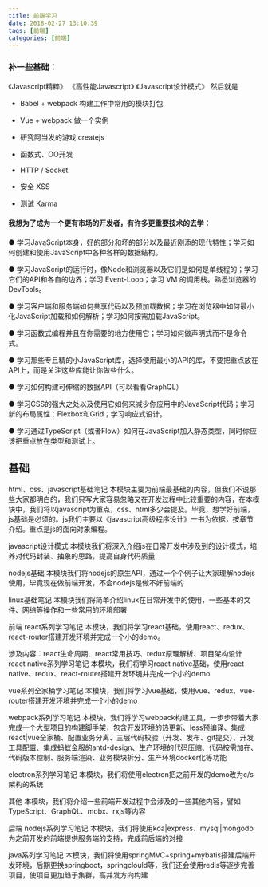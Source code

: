 ```yaml
---
title: 前端学习
date: 2018-02-27 13:10:39
tags: [前端]
categories: [前端]
---
```

### 补一些基础：

《Javascript精粹》
《高性能Javascript》
《Javascript设计模式》
然后就是

* Babel + webpack 构建工作中常用的模块打包

* Vue + webpack 做一个实例

* 研究阿当发的游戏 createjs

* 函数式、OO开发

* HTTP / Socket

* 安全 XSS

* 测试 Karma

#### 我想为了成为一个更有市场的开发者，有许多更重要技术的去学：

● 学习JavaScript本身，好的部分和坏的部分以及最近刚添的现代特性；学习如何创建和使用JavaScript中各种各样的数据结构。

● 学习JavaScript的运行时，像Node和浏览器以及它们是如何是单线程的；学习它们的API和各自的边界；学习 Event-Loop；学习 VM 的调用栈。熟悉浏览器的 DevTools。

● 学习客户端和服务端如何共享代码以及预加载数据；学习在浏览器中如何最小化JavaScript加载和如何解析；学习如何按需加载JavaScript。

● 学习函数式编程并且在你需要的地方使用它；学习如何做声明式而不是命令式。

● 学习那些专且精的小JavaScript库，选择使用最小的API的库，不要把重点放在API上，而是关注这些库能让你做些什么。

● 学习如何构建可伸缩的数据API（可以看看GraphQL）

● 学习CSS的强大之处以及使用它如何来减少你应用中的JavaScript代码；学习新的布局属性：Flexbox和Grid；学习响应式设计。

● 学习通过TypeScript（或者Flow）如何在JavaScript加入静态类型，同时你应该把重点放在类型和测试上。



## 基础
html、css、javascript基础笔记
本模块主要为前端最基础的内容，但我们不说那些大家都明白的，我们只写大家容易忽略又在开发过程中比较重要的内容，在本模块中，我们将以javascript为重点，css、html多少会提及。毕竟，想学好前端，js基础是必须的。js我们主要以《javascript高级程序设计》一书为依据，按章节介绍。重点是js的面向对象编程。

javascript设计模式
本模块我们将深入介绍js在日常开发中涉及到的设计模式，培养对代码封装、抽象的思路，提高自身代码质量

nodejs基础
本模块我们将nodejs的原生API，通过一个个例子让大家理解nodejs使用，毕竟现在做前端开发，不会nodejs是做不好前端的

linux基础笔记
本模块我们将简单介绍linux在日常开发中的使用，一些基本的文件、网络等操作和一些常用的环境部署

前端
react系列学习笔记
本模块，我们将学习react基础，使用react、redux、react-router搭建开发环境并完成一个小的demo。

涉及内容：react生命周期、react常用技巧、redux原理解析、项目架构设计
react native系列学习笔记
本模块，我们将学习react native基础，使用react native、redux、react-router搭建开发环境并完成一个小的demo

vue系列全家桶学习笔记
本模块，我们将学习vue基础，使用vue、redux、vue-router搭建开发环境并完成一个小的demo

webpack系列学习笔记
本模块，我们将学习webpack构建工具，一步步带着大家完成一个大型项目的构建脚手架，包含开发环境的热更新、less预编译、集成react|vue全家桶、配置业务分离、三层代码校验（开发、发布、git提交）、开发工具配置、集成蚂蚁金服的antd-design、生产环境的代码压缩、代码按需加在、代码版本控制、服务端渲染、业务模块拆分、生产环境docker化等功能

electron系列学习笔记
本模块，我们将使用electron把之前开发的demo改为c/s架构的系统

其他
本模块，我们将介绍一些前端开发过程中会涉及的一些其他内容，譬如TypeScript、GraphQL、mobx、rxjs等内容

后端
nodejs系列学习笔记
本模块，我们将使用koa|express、mysql|mongodb 为之前开发的前端提供服务端的支持，完成前后端的对接

java系列学习笔记
本模块，我们将使用springMVC+spring+mybatis搭建后端开发环境，后期更换springboot，springclould等，我们还会使用redis等逐步完善项目，使项目更加趋于集群，高并发方向构建


